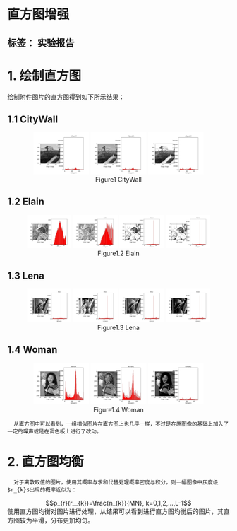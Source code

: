 # 直方图增强

标签： 实验报告
---

# 1. 绘制直方图
   绘制附件图片的直方图得到如下所示结果：
## 1.1 CityWall
<div align="center">
  <img src="https://github.com/James0618/Images/blob/master/Content_2/task1/citywall.jpg?raw=True" width="25%" height="25%"/>
  <img src="https://github.com/James0618/Images/blob/master/Content_2/task1/citywall1.jpg?raw=True" width="25%" height="25%"/>
  <img src="https://github.com/James0618/Images/blob/master/Content_2/task1/citywall2.jpg?raw=True" width="25%" height="25%"/>
</div>
<div align="center"> Figure1 CityWall </div>

## 1.2 Elain
<div align="center">
  <img src="https://github.com/James0618/Images/blob/master/Content_2/task1/elain.jpg?raw=True" width="20%" height="20%"/>
  <img src="https://github.com/James0618/Images/blob/master/Content_2/task1/elain1.jpg?raw=True" width="20%" height="20%"/>
  <img src="https://github.com/James0618/Images/blob/master/Content_2/task1/elain2.jpg?raw=True" width="20%" height="20%"/>
  <img src="https://github.com/James0618/Images/blob/master/Content_2/task1/elain3.jpg?raw=True" width="20%" height="20%"/>
</div>
<div align="center"> Figure1.2 Elain </div>

## 1.3 Lena
<div align="center">
  <img src="https://github.com/James0618/Images/blob/master/Content_2/task1/lena.jpg?raw=True" width="20%" height="20%"/>
  <img src="https://github.com/James0618/Images/blob/master/Content_2/task1/lena1.jpg?raw=True" width="20%" height="20%"/>
  <img src="https://github.com/James0618/Images/blob/master/Content_2/task1/lena2.jpg?raw=True" width="20%" height="20%"/>
  <img src="https://github.com/James0618/Images/blob/master/Content_2/task1/lena4.jpg?raw=True" width="20%" height="20%"/>
</div>
<div align="center"> Figure1.3 Lena </div>

## 1.4 Woman
<div align="center">
  <img src="https://github.com/James0618/Images/blob/master/Content_2/task1/woman.jpg?raw=True" width="25%" height="25%"/>
  <img src="https://github.com/James0618/Images/blob/master/Content_2/task1/woman1.jpg?raw=True" width="25%" height="25%"/>
  <img src="https://github.com/James0618/Images/blob/master/Content_2/task1/woman2.jpg?raw=True" width="25%" height="25%"/>
</div>
<div align="center"> Figure1.4 Woman </div>

      从直方图中可以看到，一组相似图片在直方图上也几乎一样，不过是在原图像的基础上加入了一定的噪声或是在调色板上进行了改动。

# 2. 直方图均衡
      对于离散取值的图片，使用其概率与求和代替处理概率密度与积分，则一幅图像中灰度级$r_{k}$出现的概率近似为：
<div align="center"> $$p_{r}(r__{k})=\frac{n_{k}}{MN}, k=0,1,2,...,L-1$$</div>
      使用直方图均衡对图片进行处理，从结果可以看到进行直方图均衡后的图片，其直方图较为平滑，分布更加均匀。


